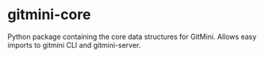 # gitmini-core
Python package containing the core data structures for GitMini. Allows easy imports to gitmini CLI and gitmini-server.
